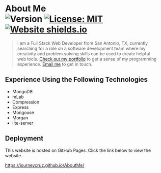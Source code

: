 # About Me <br /> ![Version](https://img.shields.io/github/v/release/journeycruz/AboutMe?label=Release) [![License: MIT](https://img.shields.io/badge/License-MIT-yellow.svg)](https://opensource.org/licenses/MIT) [![Website shields.io](https://img.shields.io/website?down_message=Down&label=Website&up_message=Up&url=https%3A%2F%2Fjourneycruz.github.io%2FAboutMe%2F)](https://journeycruz.github.io/AboutMe/)

> I am a Full Stack Web Developer from San Antonio, TX, currently searching for a role on a software development team where my creativity and problem solving skills can be used to create helpful web tools. <a target="_blank" href="https://journeycruz.github.io/WebDevPortfolio/">Check out my portfolio</a> to get a sense of my programming experience. <a target="_blank" href="mailto:journey.cruz@gmail.com">Email me</a> to get in touch. 

## Experience Using the Following Technologies

- MongoDB
- mLab
- Compression
- Express
- Mongoose
- Morgan
- lite-server

## Deployment

This website is hosted on GitHub Pages. Click the link below to view the website.

https://journeycruz.github.io/AboutMe/